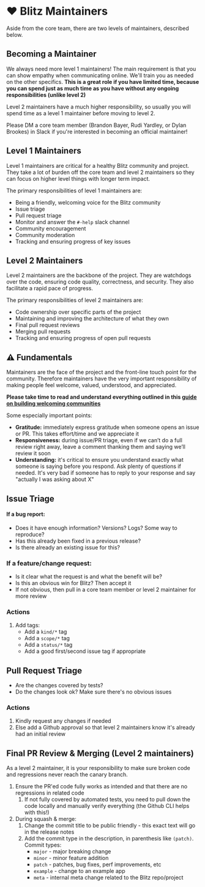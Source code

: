 # ❤️ Blitz Maintainers

Aside from the core team, there are two levels of maintainers, described below.

## Becoming a Maintainer

We always need more level 1 maintainers! The main requirement is that you can show empathy when communicating online. We'll train you as needed on the other specifics. **This is a great role if you have limited time, because you can spend just as much time as you have without any ongoing responsibilities (unlike level 2)**

Level 2 maintainers have a much higher responsibility, so usually you will spend time as a level 1 maintainer before moving to level 2.

Please DM a core team member (Brandon Bayer, Rudi Yardley, or Dylan Brookes) in Slack if you're interested in becoming an official maintainer!

## Level 1 Maintainers

Level 1 maintainers are critical for a healthy Blitz community and project. They take a lot of burden off the core team and level 2 maintainers so they can focus on higher level things with longer term impact.

The primary responsibilities of level 1 maintainers are:

- Being a friendly, welcoming voice for the Blitz community
- Issue triage
- Pull request triage
- Monitor and answer the `#-help` slack channel
- Community encouragement
- Community moderation
- Tracking and ensuring progress of key issues

## Level 2 Maintainers

Level 2 maintainers are the backbone of the project. They are watchdogs over the code, ensuring code quality, correctness, and security. They also facilitate a rapid pace of progress.

The primary responsibilities of level 2 maintainers are:

- Code ownership over specific parts of the project
- Maintaining and improving the architecture of what they own
- Final pull request reviews
- Merging pull requests
- Tracking and ensuring progress of open pull requests

## ⚠️ Fundamentals

Maintainers are the face of the project and the front-line touch point for the community. Therefore maintainers have the very important responsibility of making people feel welcome, valued, understood, and appreciated.

**Please take time to read and understand everything outlined in this [guide on building welcoming communities](https://opensource.guide/building-community)**

Some especially important points:

- **Gratitude:** immediately express gratitude when someone opens an issue or PR. This takes effort/time and we appreciate it
- **Responsiveness:** during issue/PR triage, even if we can’t do a full review right away, leave a comment thanking them and saying we’ll review it soon
- **Understanding:** it's critical to ensure you understand exactly what someone is saying before you respond. Ask plenty of questions if needed. It's very bad if someone has to reply to your response and say "actually I was asking about X"

## Issue Triage

#### If a bug report:

- Does it have enough information? Versions? Logs? Some way to reproduce?
- Has this already been fixed in a previous release?
- Is there already an existing issue for this?

### If a feature/change request:

- Is it clear what the request is and what the benefit will be?
- Is this an obvious win for Blitz? Then accept it
- If not obvious, then pull in a core team member or level 2 maintainer for more review

### Actions

1. Add tags:
   - Add a `kind/*` tag
   - Add a `scope/*` tag
   - Add a `status/*` tag
   - Add a good first/second issue tag if appropriate

## Pull Request Triage

- Are the changes covered by tests?
- Do the changes look ok? Make sure there's no obvious issues

### Actions

1. Kindly request any changes if needed
2. Else add a Github approval so that level 2 maintainers know it's already had an initial review

## Final PR Review & Merging (Level 2 maintainers)

As a level 2 maintainer, it is your responsibility to make sure broken code and regressions never reach the canary branch.

1. Ensure the PR'ed code fully works as intended and that there are no regressions in related code
   1. If not fully covered by automated tests, you need to pull down the code locally and manually verify everything (the Github CLI helps with this!)
2. During squash & merge:
   1. Change the commit title to be public friendly - this exact text will go in the release notes
   2. Add the commit type in the description, in parenthesis like `(patch)`. Commit types:
      - `major` - major breaking change
      - `minor` - minor feature addition
      - `patch` - patches, bug fixes, perf improvements, etc
      - `example` - change to an example app
      - `meta` - internal meta change related to the Blitz repo/project
